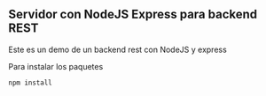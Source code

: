 ## Servidor con NodeJS Express para backend REST

Este es un demo de un backend rest con NodeJS y express

Para instalar los paquetes

```
npm install
```